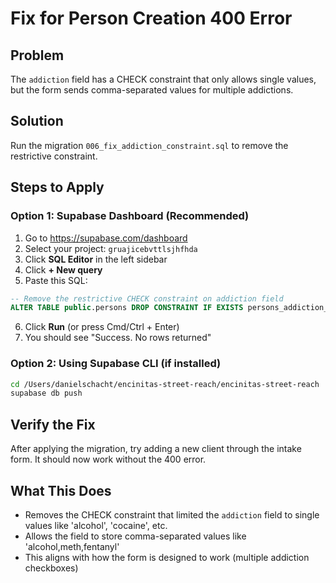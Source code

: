 # Fix for Person Creation 400 Error

## Problem
The `addiction` field has a CHECK constraint that only allows single values, but the form sends comma-separated values for multiple addictions.

## Solution
Run the migration `006_fix_addiction_constraint.sql` to remove the restrictive constraint.

## Steps to Apply

### Option 1: Supabase Dashboard (Recommended)

1. Go to https://supabase.com/dashboard
2. Select your project: `gruajicebvttlsjhfhda`
3. Click **SQL Editor** in the left sidebar
4. Click **+ New query**
5. Paste this SQL:

```sql
-- Remove the restrictive CHECK constraint on addiction field
ALTER TABLE public.persons DROP CONSTRAINT IF EXISTS persons_addiction_check;
```

6. Click **Run** (or press Cmd/Ctrl + Enter)
7. You should see "Success. No rows returned"

### Option 2: Using Supabase CLI (if installed)

```bash
cd /Users/danielschacht/encinitas-street-reach/encinitas-street-reach
supabase db push
```

## Verify the Fix

After applying the migration, try adding a new client through the intake form. It should now work without the 400 error.

## What This Does

- Removes the CHECK constraint that limited the `addiction` field to single values like 'alcohol', 'cocaine', etc.
- Allows the field to store comma-separated values like 'alcohol,meth,fentanyl'
- This aligns with how the form is designed to work (multiple addiction checkboxes)
